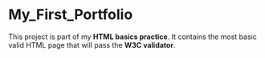 # My_First_Portfolio
This project is part of my **HTML basics practice**.   It contains the most basic valid HTML page that will pass the **W3C validator**.
